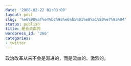 ```yaml
---
date: '2008-02-22 01:03:00'
layout: post
slug: '%e6%98%af%e4%bc%9a%e6%b5%81%e8%a1%80%e7%9a%84'
status: publish
title: 是会流血的
wordpress_id: '266'
categories:
- twitter
---
```


政治改革从来不会是渐进的，而是流血的、激烈的。  

